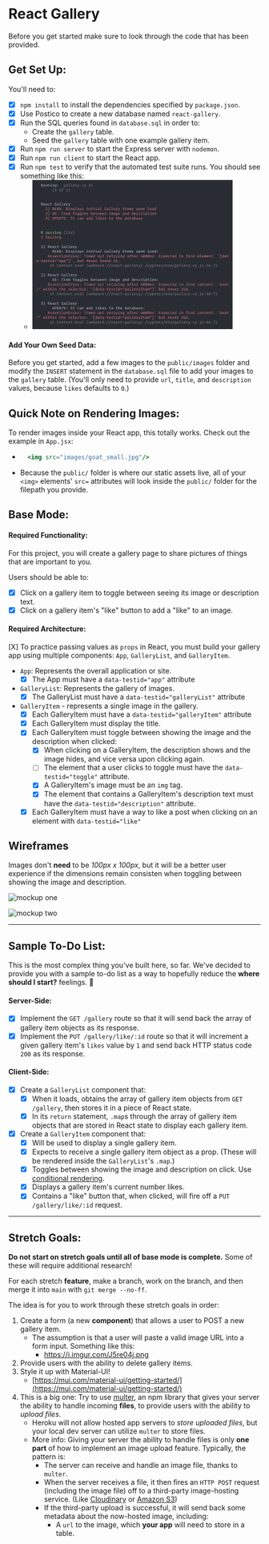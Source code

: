 # React Gallery

Before you get started make sure to look through the code that has been provided.

## Get Set Up:

You'll need to:
* [X] `npm install` to install the dependencies specified by `package.json`.
* [X] Use Postico to create a new database named `react-gallery`.
* [X] Run the SQL queries found in `database.sql` in order to:
  * Create the `gallery` table.
  * Seed the `gallery` table with one example gallery item.
* [X] Run `npm run server` to start the Express server with `nodemon`.
* [X] Run `npm run client` to start the React app.
* [X] Run `npm test` to verify that the automated test suite runs. You should see something like this:
  * <img src="instructions_images/test-run.png" width="400px">

#### Add Your Own Seed Data:

Before you get started, add a few images to the `public/images` folder and modify the `INSERT` statement in the `database.sql` file to add your images to the `gallery` table. (You'll only need to provide `url`, `title`, and `description` values, because `likes` defaults to `0`.)

## Quick Note on Rendering Images:

To render images inside your React app, this totally works. Check out the example in `App.jsx`:

* ```jsx
    <img src="images/goat_small.jpg"/>
  ```

* Because the `public/` folder is where our static assets live, all of your `<img>` elements' `src=` attributes will look inside the `public/` folder for the filepath you provide.


## Base Mode:

#### Required Functionality:

For this project, you will create a gallery page to share pictures of things that are important to you.

Users should be able to:
* [X] Click on a gallery item to toggle between seeing its image or description text.
* [X] Click on a gallery item's "like" button to add a "like" to an image. 

#### Required Architecture:

[X] To practice passing values as `props` in React, you must build your gallery app using multiple components: `App`, `GalleryList`, and `GalleryItem`.

* `App`: Represents the overall application or site.
  * [X] The App must have a `data-testid="app"` attribute

* `GalleryList`: Represents the gallery of images.
  * [X] The GalleryList must have a `data-testid="galleryList"` attribute

* `GalleryItem` - represents a single image in the gallery.
  * [X] Each GalleryItem must have a `data-testid="galleryItem"` attribute
  * [X] Each GalleryItem must display the title.
  * [X] Each GalleryItem must toggle between showing the image and the description when clicked:
    * [X] When clicking on a GalleryItem, the description shows and the image hides, and vice versa upon clicking again.
    * [ ] The element that a user clicks to toggle must have the `data-testid="toggle"` attribute.
    * [X] A GalleryItem's image must be an `img` tag.
    * [X] The element that contains a GalleryItem's description text must have the `data-testid="description"` attribute.
  * [X] Each GalleryItem must have a way to like a post when clicking on an element with `data-testid="like"`

## Wireframes

Images don't **need** to be *100px x 100px*, but it will be a better user experience if the dimensions remain consisten when toggling between showing the image and description.

![mockup one](instructions_images/first-mockup.png)

![mockup two](instructions_images/second-mockup.png)

---

## Sample To-Do List:

This is the most complex thing you've built here, so far. We've decided to provide you with a sample to-do list as a way to hopefully reduce the **where should I start?** feelings. 🙂

#### Server-Side:

* [X] Implement the `GET /gallery` route so that it will send back the array of gallery item objects as its response.
* [X] Implement the `PUT /gallery/like/:id` route so that it will increment a given gallery item's `likes` value by `1` and send back HTTP status code `200` as its response. 

#### Client-Side:

* [X] Create a `GalleryList` component that:
  * [X] When it loads, obtains the array of gallery item objects from `GET /gallery`, then stores it in a piece of React state.
  * [X] In its `return` statement, `.map`s through the array of gallery item objects that are stored in React state to display each gallery item.
* [X] Create a `GalleryItem` component that:
  * [X] Will be used to display a single gallery item.
  * [X] Expects to receive a single gallery item object as a prop. (These will be rendered inside the `GalleryList`'s `.map`.)
  * [X] Toggles between showing the image and description on click. Use [conditional rendering](https://react.dev/learn/conditional-rendering).
  * [X] Displays a gallery item's current number likes.
  * [X] Contains a "like" button that, when clicked, will fire off a `PUT /gallery/like/:id` request.

---

## Stretch Goals:

**Do not start on stretch goals until all of base mode is complete.** Some of these will require additional research!

For each stretch **feature**, make a branch, work on the branch, and then merge it into `main` with `git merge --no-ff`.

The idea is for you to work through these stretch goals in order:

1.  Create a form (a new **component**) that allows a user to POST a new gallery item.
    * The assumption is that a user will paste a valid image URL into a form input. Something like this:
      * https://i.imgur.com/J5re04j.png
2.  Provide users with the ability to delete gallery items.
3. Style it up with Material-UI!
    * [https://mui.com/material-ui/getting-started/](https://mui.com/material-ui/getting-started/)
4. This is a big one: Try to use [multer](https://github.com/expressjs/multer), an npm library that gives your server the ability to handle incoming **files**, to provide users with the ability to *upload files*.
    * Heroku will not allow hosted app servers to *store uploaded files*, but your local dev server can utilize `multer` to store files.
    * More info: Giving your server the ability to handle files is only **one part** of how to implement an image upload feature. Typically, the pattern is:
      * The server can receive and handle an image file, thanks to `multer`.
      * When the server receives a file, it then fires an `HTTP POST` request (including the image file) off to a third-party image-hosting service. (Like [Cloudinary](https://cloudinary.com/documentation/image_upload_api_reference) or [Amazon S3](https://docs.aws.amazon.com/AmazonS3/latest/userguide/Welcome.html))
      * If the third-party upload is successful, it will send back some metadata about the now-hosted image, including:
        * A `url` to the image, which **your app** will need to store in a table.
